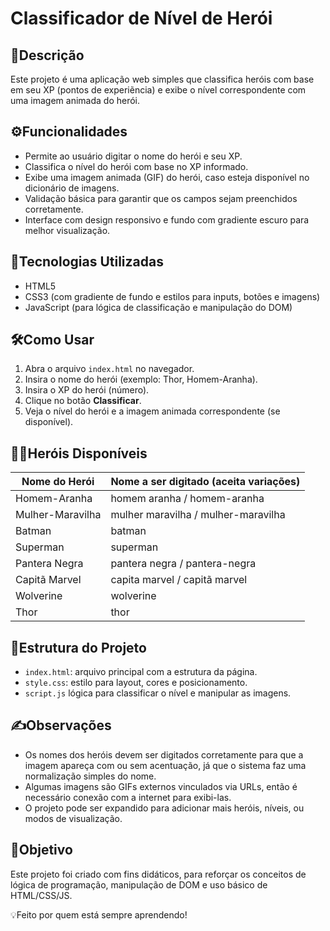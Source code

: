 # Classificador de Nível de Herói

## 📌Descrição

Este projeto é uma aplicação web simples que classifica heróis com base em seu XP
(pontos de experiẽncia) e exibe o nível correspondente com uma imagem animada do herói.

## ⚙️Funcionalidades

- Permite ao usuário digitar o nome do herói e seu XP.
- Classifica o nível do herói com base no XP informado.
- Exibe uma imagem animada (GIF) do herói, caso esteja disponível no dicionário de imagens.
- Validação básica para garantir que os campos sejam preenchidos corretamente.
- Interface com design responsivo e fundo com gradiente escuro para melhor visualização.


## 🧠Tecnologias Utilizadas

- HTML5
- CSS3 (com gradiente de fundo e estilos para inputs, botões e imagens)
- JavaScript (para lógica de classificação e manipulação do DOM)

## 🛠️Como Usar

1. Abra o arquivo `index.html` no navegador.
2. Insira o nome do herói (exemplo: Thor, Homem-Aranha).
3. Insira o XP do herói (número).
4. Clique no botão **Classificar**.
5. Veja o nível do herói e a imagem animada correspondente (se disponível).

## 🦸‍♂️Heróis Disponíveis

| Nome do Herói        | Nome a ser digitado (aceita variações)         |
|----------------------|-------------------------------------------------|
| Homem-Aranha         | homem aranha / homem-aranha                     |
| Mulher-Maravilha     | mulher maravilha / mulher-maravilha             |
| Batman               | batman                                          |
| Superman             | superman                                        |
| Pantera Negra        | pantera negra / pantera-negra                   |
| Capitã Marvel        | capita marvel / capitã marvel                   |
| Wolverine            | wolverine                                       |
| Thor                 | thor                                            |


## 📁Estrutura do Projeto

- `index.html`: arquivo principal com a estrutura da página.
- `style.css`: estilo para layout, cores e posicionamento.
- `script.js` lógica para classificar o nível e manipular as imagens.

## ✍️Observações

- Os nomes dos heróis devem ser digitados corretamente para que a imagem apareça com ou sem acentuação,
já que o sistema faz uma normalização simples do nome.
- Algumas imagens são GIFs externos vinculados via URLs, então é necessário conexão com a internet
para exibi-las.
- O projeto pode ser expandido para adicionar mais heróis, níveis, ou modos de visualização.

## 🎯Objetivo

Este projeto foi criado com fins didáticos, para reforçar os conceitos de lógica de programação,
manipulação de DOM e uso básico de HTML/CSS/JS.

💡Feito por quem está sempre aprendendo!
